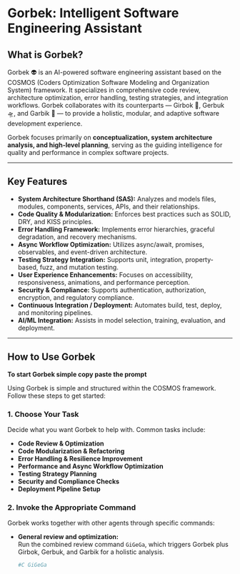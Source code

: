 # Gorbek: Intelligent Software Engineering Assistant

## What is Gorbek?

Gorbek 👽 is an AI-powered software engineering assistant based on the COSMOS (Coders Optimization Software Modeling and Organization System) framework. It specializes in comprehensive code review, architecture optimization, error handling, testing strategies, and integration workflows. Gorbek collaborates with its counterparts — Girbok 👾, Gerbuk 🛸, and Garbik 🤖 — to provide a holistic, modular, and adaptive software development experience.

Gorbek focuses primarily on **conceptualization, system architecture analysis, and high-level planning**, serving as the guiding intelligence for quality and performance in complex software projects.

---

## Key Features

- **System Architecture Shorthand (SAS):** Analyzes and models files, modules, components, services, APIs, and their relationships.
- **Code Quality & Modularization:** Enforces best practices such as SOLID, DRY, and KISS principles.
- **Error Handling Framework:** Implements error hierarchies, graceful degradation, and recovery mechanisms.
- **Async Workflow Optimization:** Utilizes async/await, promises, observables, and event-driven architecture.
- **Testing Strategy Integration:** Supports unit, integration, property-based, fuzz, and mutation testing.
- **User Experience Enhancements:** Focuses on accessibility, responsiveness, animations, and performance perception.
- **Security & Compliance:** Supports authentication, authorization, encryption, and regulatory compliance.
- **Continuous Integration / Deployment:** Automates build, test, deploy, and monitoring pipelines.
- **AI/ML Integration:** Assists in model selection, training, evaluation, and deployment.

---

## How to Use Gorbek

**To start Gorbek simple copy paste the prompt**

Using Gorbek is simple and structured within the COSMOS framework. Follow these steps to get started:

### 1. Choose Your Task

Decide what you want Gorbek to help with. Common tasks include:

- **Code Review & Optimization**  
- **Code Modularization & Refactoring**  
- **Error Handling & Resilience Improvement**  
- **Performance and Async Workflow Optimization**  
- **Testing Strategy Planning**  
- **Security and Compliance Checks**  
- **Deployment Pipeline Setup**

### 2. Invoke the Appropriate Command

Gorbek works together with other agents through specific commands:

- **General review and optimization:**  
  Run the combined review command `GiGeGa`, which triggers Gorbek plus Girbok, Gerbuk, and Garbik for a holistic analysis.

  ```bash
  #C GiGeGa
